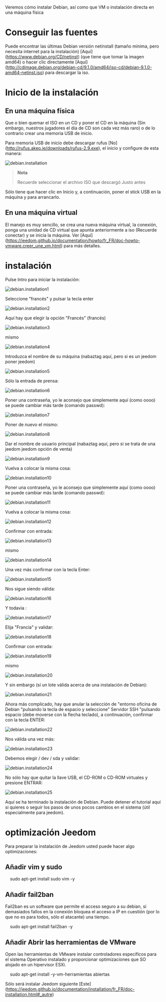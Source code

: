 Veremos cómo instalar Debian, así como
que VM o instalación directa en una máquina física

Conseguir las fuentes
========================

Puede encontrar las últimas Debian versión netinstall (tamaño
mínima, pero necesita internet para la instalación)
[Aquí] (https://www.debian.org/CD/netinst) (que tiene que tomar la imagen
amd64) o hacer clic directamente
[Aquí] (http://cdimage.debian.org/debian-cd/9.1.0/amd64/iso-cd/debian-9.1.0-amd64-netinst.iso)
para descargar la iso.

Inicio de la instalación
===========================

En una máquina física
------------------------

Que o bien quemar el ISO en un CD y poner el CD en la máquina
(Sin embargo, nuestros jugadores el día de CD son cada vez más raro) o de lo contrario
crear una memoria USB de inicio.

Para memoria USB de inicio debe descargar rufus
[No] (http://rufus.akeo.ie/downloads/rufus-2.9.exe), el inicio y
configure de esta manera:

![debian.installation](../images/debian.installation.PNG)

> **Nota**
>
> Recuerde seleccionar el archivo ISO que descargó
> Justo antes

Sólo tiene que hacer clic en Inicio y, a continuación, poner el stick USB
en la máquina y para arrancarlo.

En una máquina virtual
----------

El manejo es muy sencillo, se crea una nueva máquina
virtual, la conexión, ponga una unidad de CD virtual que apunta anteriormente
a iso (Recuerde conectar) y se inicia la máquina. Ver
[Aquí] (https://jeedom.github.io/documentation/howto/fr_FR/doc-howto-vmware.creer_une_vm.html)
para más detalles.

instalación
============

Pulse Intro para iniciar la instalación:

![debian.installation1](../images/debian.installation1.PNG)

Seleccione "francés" y pulsar la tecla enter

![debian.installation2](../images/debian.installation2.PNG)

Aquí hay que elegir la opción "Francés" (francés)

![debian.installation3](../images/debian.installation3.PNG)

mismo

![debian.installation4](../images/debian.installation4.PNG)

Introduzca el nombre de su máquina (nabaztag aquí, pero si es un jeedom
poner jeedom)

![debian.installation5](../images/debian.installation5.PNG)

Sólo la entrada de prensa:

![debian.installation6](../images/debian.installation6.PNG)

Poner una contraseña, yo le aconsejo que simplemente aquí (como oooo)
se puede cambiar más tarde (comando passwd):

![debian.installation7](../images/debian.installation7.PNG)

Poner de nuevo el mismo:

![debian.installation8](../images/debian.installation8.PNG)

Dar el nombre de usuario principal (nabaztag aquí, pero si se trata de una
jeedom jeedom opción de venta)

![debian.installation9](../images/debian.installation9.PNG)

Vuelva a colocar la misma cosa:

![debian.installation10](../images/debian.installation10.PNG)

Poner una contraseña, yo le aconsejo que simplemente aquí (como oooo)
se puede cambiar más tarde (comando passwd):

![debian.installation11](../images/debian.installation11.PNG)

Vuelva a colocar la misma cosa:

![debian.installation12](../images/debian.installation12.PNG)

Confirmar con entrada:

![debian.installation13](../images/debian.installation13.PNG)

mismo

![debian.installation14](../images/debian.installation14.PNG)

Una vez más confirmar con la tecla Enter:

![debian.installation15](../images/debian.installation15.PNG)

Nos sigue siendo válida:

![debian.installation16](../images/debian.installation16.PNG)

Y todavia :

![debian.installation17](../images/debian.installation17.PNG)

Elija "Francia" y validar:

![debian.installation18](../images/debian.installation18.PNG)

Confirmar con entrada:

![debian.installation19](../images/debian.installation19.PNG)

mismo

![debian.installation20](../images/debian.installation20.PNG)

Y sin embargo (sí un lote válida acerca de una instalación de Debian):

![debian.installation21](../images/debian.installation21.PNG)

Ahora más complicado, hay que anular la selección de "entorno
oficina de Debian "pulsando la tecla de espacio y seleccione" Servidor
SSH "pulsando espacio (debe moverse con la flecha
teclado), a continuación, confirmar con la tecla ENTER:

![debian.installation22](../images/debian.installation22.PNG)

Nos válida una vez más:

![debian.installation23](../images/debian.installation23.PNG)

Debemos elegir / dev / sda y validar:

![debian.installation24](../images/debian.installation24.PNG)

No sólo hay que quitar la llave USB, el CD-ROM o CD-ROM virtuales
y presione ENTRAR:

![debian.installation25](../images/debian.installation25.PNG)

Aquí se ha terminado la instalación de Debian. Puede detener el
tutorial aquí si quieres o seguir los pasos de unos pocos
cambios en el sistema (útil especialmente para jeedom).

optimización Jeedom
========================

Para preparar la instalación de Jeedom usted puede hacer algo
optimizaciones:

Añadir vim y sudo
-------------------

    sudo apt-get install sudo vim -y

Añadir fail2ban
----------------

Fail2ban es un software que permite el acceso seguro a su debian,
si demasiados fallos en la conexión bloquea el acceso a
IP en cuestión (por lo que no es para todos, sólo el atacante) una
tiempo.

    sudo apt-get install fail2ban -y

Añadir Abrir las herramientas de VMware
-----------------------------

Open las herramientas de VMware instalar controladores específicos para el sistema
Operativo instalado y proporcionar optimizaciones que SO alojado
en un hipervisor ESXi.

    sudo apt-get install -y-vm-herramientas abiertas

Sólo será instalar Jeedom siguiente
[Este] (https://jeedom.github.io/documentation/installation/fr_FR/doc-installation.html#_autre)

